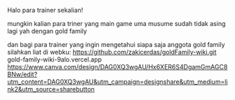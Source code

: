 Halo para trainer sekalian!

mungkin kalian para triner yang main game uma musume sudah tidak asing lagi yah dengan gold family

dan bagi para trainer yang ingin mengetahui siapa saja anggota gold family silahkan liat di webku:
https://github.com/zakicerdas/goldFamily-wiki.git
gold-family-wiki-9alo.vercel.app
https://www.canva.com/design/DAG0XQ3wgAU/Hx6XER6S4DgamGmAGC8BNw/edit?utm_content=DAG0XQ3wgAU&utm_campaign=designshare&utm_medium=link2&utm_source=sharebutton
